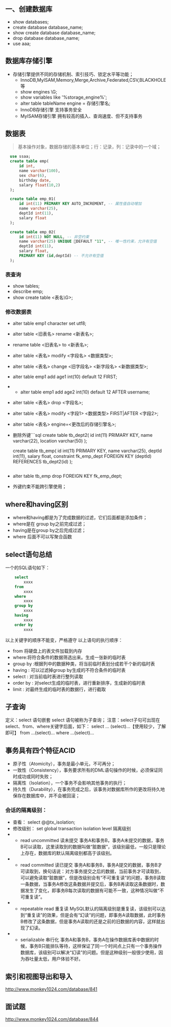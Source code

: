 ## 一、创建数据库
- show databases; <!-- 查看数据库 -->
- create database database_name; <!--创建数据库-->
- show create database database_name; <!--查看创建好的数据库定义-->
- drop database database_name; <!--删除数据库-->
- use aaa; <!--选择当前数据库-->

## 数据库存储引擎
- 存储引擎提供不同的存储机制、索引技巧、锁定水平等功能；
    - InnoDB,MyISAM,Memory,Merge,Archive,Federated,CSV,BLACKHOLE等
    - show engines \G; <!--查看系统中所有的存储引擎-->
    - show variables like '%storage_engine%';<!--查看默认的存储引擎-->
    - alter table tableName engine = 存储引擎名;
    - InnoDB存储引擎 支持事务安全
    - MyISAM存储引擎 拥有较高的插入、查询速度、但不支持事务
  
## 数据表
  > 基本操作对象，数据存储的基本单位；行：记录，列：记录中的一个域；
  ```sql
    use ssaa;
    create table emp(
        id int,
        name varchar(100),
        sex char(6),
        birthday date,
        salary float(10,2)
    );

    create table emp_01(
        id int(11) PRIMARY KEY AUTO_INCREMENT, -- 属性值自动增加
        name varchar(25),
        deptId int(11),
        salary float
    );

    create table emp_02(
        id int(11) NOT NULL, -- 非空约束
        name varchar(25) UNIQUE DEFAULT "11", -- 唯一性约束，允许有空值
        deptId int(11),
        salary float,
        PRIMARY KEY (id,deptId) -- 不允许有空值
    );
  ```
  ### 表查询
  - show tables;
  - describe emp; <!--简写：desc emp;-->
  - show create table <表名\G>; <!--加上’\G‘显示直观-->
  ### 修改数据表
  - alter table emp1 character set utf8; <!--设置字符编码-->
  - alter table <旧表名> rename <新表名>; <!--修改表名-->
  - rename table <旧表名> to <新表名>; <!--修改表名-->
  - alter table <表名> modify <字段名> <数据类型>; <!--修改字段数据类型-->
  - alter table <表名> change <旧字段名> <新字段名> <新数据类型>; <!--修改字段名-->
  - alter table emp1 add age1 int(10) default 12 FIRST;
  -  - alter table emp1 add age2 int(10) default 12 AFTER username;
  - alter table <表名> drop <字段名>; <!--删除表字段-->
  - alter table <表名> modify <字段1> <数据类型> FIRST|AFTER <字段2>;
  - alter table <表名> engine=<更改后的存储引擎名>;
  - 删除外键```sql
    create table tb_dept2(
        id int(11) PRIMARY KEY,
        name varchar(22),
        location varchar(50)
    );

    create table tb_emp(
        id int(11) PRIMARY KEY,
        name varchar(25),
        deptId int(11),
        salary float,
        constraint fk_emp_dept FOREIGN KEY (deptId) REFERENCES tb_dept2(id)
    );
    ```
- alter table tb_emp drop FOREIGN KEY fk_emp_dept;
- 外键约束不能跨引擎使用；

## where和having区别

- where和having都是为了完成数据的过滤，它们后面都是添加条件；
- where是在 group by之前完成过滤；
- having是在group by之后完成过滤；
- where 后面不可以写聚合函数

## select语句总结
一个的SQL语句如下：
```sql
    select 
        xxxx
    from
        xxxx
    where 
        xxxx
    group by
        xxxx
    having
        xxxx
    order by
        xxxx
```
以上关键字的顺序不能变，严格遵守
以上语句的执行顺序：

- from 将硬盘上的表文件加载到内存
- where:将符合条件的数据筛选出来。生成一张新的临时表
- group by :根据列中的数据种类，将当前临时表划分成若干个新的临时表
- having : 可以过滤掉group by生成的不符合条件的临时表
- select : 对当前临时表进行整列读取
- order by : 对select生成的临时表，进行重新排序，生成新的临时表
- limit : 对最终生成的临时表的数据行，进行截取

## 子查询
定义：select 语句嵌套 select 语句被称为子查询；
注意：select子句可出现在select、from、where关键字后面，如下：
select … (select)…【使用较少，了解即可】
from …(select)…
where …(select)…

## 事务具有四个特征ACID
- 原子性（Atomicity），事务是最小单元，不可再分；
- 一致性（Consistency），事务要求所有的DML语句操作的时候，必须保证同时成功或同时失败；
- 隔离性（Isolation），一个事务不会影响其他事务的执行；
- 持久性（Durability），在事务完成之后，该事务对数据库所作的更改将持久地保存在数据库中，并不会被回滚；
  
### 会话的隔离级别：
- 查看： select @@tx_isolation;
- 修改级别： set global transaction isolation level 隔离级别
- - read uncommitted 读未提交
事务A和事务B，事务A未提交的数据，事务B可以读取，这里读取到的数据叫做“脏数据”，该级别最低，一般只是理论上存在，数据库的默认隔离级别都高于该级别。
- - read committed 读已提交
事务A和事务B，事务A提交的数据，事务B才可读取到，换句话说：对方事务提交之后的数据，当前事务才可读取到，可以避免读取“脏数据”，但是改级别会有“不可重复读”的问题，事务B读取一条数据，当事务A修改这条数据并提交后，事务B再读取这条数据时，数据发生了变化，即事务B每次读取的数据有可能不一致，这种情况叫做“不可重复读”。
- - repeatable read 重复读
MySQL默认的隔离级别是重复读，该级别可以达到“重复读”的效果，但是会有“幻读”的问题，即事务A读取数据，此时事务B修改了这条数据，但是事务A读取的还是之前的旧数据的内容，这样就出现了幻读。
- - serializable 串行化
事务A和事务B，事务A在操作数据库表中数据的时候，事务B只能排队等待，这样保证了同一个时间点上只有一个事务操作数据库，该级别可以解决“幻读”的问题。但是这种级别一般很少使用，因为吞吐量太低，用户体验不好。

## 索引和视图导出和导入
http://www.monkey1024.com/database/841
## 面试题
http://www.monkey1024.com/database/844








  
